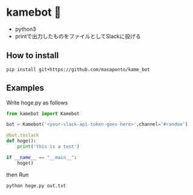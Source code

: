 # kamebot :turtle:
- python3
- printで出力したものをファイルとしてSlackに投げる 

## How to install 
```
pip install git+https://github.com/masaponto/kame_bot
```

## Examples

Write hoge.py as follows

```python
from kamebot import Kamebot

bot = Kamebot('<your-slack-api-token-goes-here>',channel='#random')

@bot.toslack
def hoge():
    print('this is a test')

if __name__ == "__main__":
    hoge()
```

then Run

```
python hoge.py out.txt
```
